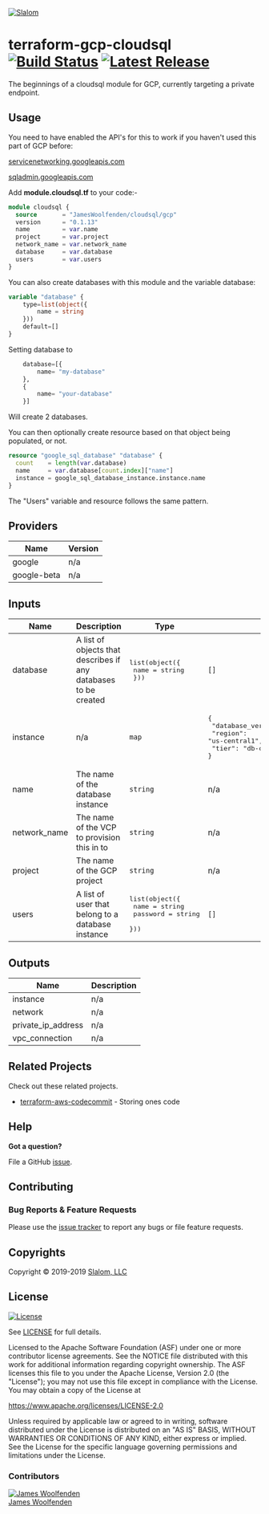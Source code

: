 [![Slalom][logo]](https://slalom.com)

# terraform-gcp-cloudsql [![Build Status](https://api.travis-ci.com/JamesWoolfenden/terraform-gcp-cloudsql.svg?branch=master)](https://travis-ci.com/JamesWoolfenden/terraform-gcp-cloudsql) [![Latest Release](https://img.shields.io/github/release/JamesWoolfenden/terraform-gcp-cloudsql.svg)](https://github.com/JamesWoolfenden/terraform-gcp-cloudsql/releases/latest)

The beginnings of a cloudsql module for GCP, currently targeting a private endpoint.

## Usage

You need to have enabled the API's for this to work if you haven't used this part of GCP before:

[servicenetworking.googleapis.com](https://console.developers.google.com/apis/api/servicenetworking.googleapis.com/overview)

[sqladmin.googleapis.com](https://console.developers.google.com/apis/api/sqladmin.googleapis.com/overview)

Add **module.cloudsql.tf** to your code:-

```terraform
module cloudsql {
  source       = "JamesWoolfenden/cloudsql/gcp"
  version      = "0.1.13"
  name         = var.name
  project      = var.project
  network_name = var.network_name
  database     = var.database
  users        = var.users
}
```

You can also create databases with this module and the variable database:

```terraform
variable "database" {
    type=list(object({
        name = string
    }))
    default=[]
}
```

Setting database to

```terraform
    database=[{
        name= "my-database"
    },
    {
        name= "your-database"
    }]
```

Will create 2 databases.

You can then optionally create resource based on that object being populated, or not.

```terraform
resource "google_sql_database" "database" {
  count    = length(var.database)
  name     = var.database[count.index]["name"]
  instance = google_sql_database_instance.instance.name
}
```

The "Users" variable and resource follows the same pattern.

<!-- BEGINNING OF PRE-COMMIT-TERRAFORM DOCS HOOK -->
## Providers

| Name | Version |
|------|---------|
| google | n/a |
| google-beta | n/a |

## Inputs

| Name | Description | Type | Default | Required |
|------|-------------|------|---------|:-----:|
| database | A list of objects that describes if any databases to be created | <pre>list(object({<br>    name = string<br>  }))<br></pre> | `[]` | no |
| instance | n/a | `map` | <pre>{<br>  "database_version": "POSTGRES_11",<br>  "region": "us-central1",<br>  "tier": "db-custom-1-3840"<br>}<br></pre> | no |
| name | The name of the database instance | `string` | n/a | yes |
| network\_name | The name of the VCP to provision this in to | `string` | n/a | yes |
| project | The name of the GCP project | `string` | n/a | yes |
| users | A list of user that belong to a database instance | <pre>list(object({<br>    name     = string<br>    password = string<br>  }))<br></pre> | `[]` | no |

## Outputs

| Name | Description |
|------|-------------|
| instance | n/a |
| network | n/a |
| private\_ip\_address | n/a |
| vpc\_connection | n/a |

<!-- END OF PRE-COMMIT-TERRAFORM DOCS HOOK -->

## Related Projects

Check out these related projects.

- [terraform-aws-codecommit](https://github.com/jameswoolfenden/terraform-aws-codebuild) - Storing ones code

## Help

**Got a question?**

File a GitHub [issue](https://github.com/jameswoolfenden/terraform-gcp-cloudsql/issues).

## Contributing

### Bug Reports & Feature Requests

Please use the [issue tracker](https://github.com/jameswoolfenden/terraform-gcp-cloudsql/issues) to report any bugs or file feature requests.

## Copyrights

Copyright © 2019-2019 [Slalom, LLC](https://slalom.com)

## License

[![License](https://img.shields.io/badge/License-Apache%202.0-blue.svg)](https://opensource.org/licenses/Apache-2.0)

See [LICENSE](LICENSE) for full details.

Licensed to the Apache Software Foundation (ASF) under one
or more contributor license agreements. See the NOTICE file
distributed with this work for additional information
regarding copyright ownership. The ASF licenses this file
to you under the Apache License, Version 2.0 (the
"License"); you may not use this file except in compliance
with the License. You may obtain a copy of the License at

<https://www.apache.org/licenses/LICENSE-2.0>

Unless required by applicable law or agreed to in writing,
software distributed under the License is distributed on an
"AS IS" BASIS, WITHOUT WARRANTIES OR CONDITIONS OF ANY
KIND, either express or implied. See the License for the
specific language governing permissions and limitations
under the License.

### Contributors

[![James Woolfenden][jameswoolfenden_avatar]][jameswoolfenden_homepage]<br/>[James Woolfenden][jameswoolfenden_homepage]

[jameswoolfenden_homepage]: https://github.com/jameswoolfenden
[jameswoolfenden_avatar]: https://github.com/jameswoolfenden.png?size=150
[logo]: https://gist.githubusercontent.com/JamesWoolfenden/5c457434351e9fe732ca22b78fdd7d5e/raw/15933294ae2b00f5dba6557d2be88f4b4da21201/slalom-logo.png
[website]: https://slalom.com
[github]: https://github.com/jameswoolfenden
[linkedin]: https://www.linkedin.com/company/slalom-consulting/
[twitter]: https://twitter.com/Slalom
[share_twitter]: https://twitter.com/intent/tweet/?text=terraform-gcp-cloudsql&url=https://github.com/jameswoolfenden/terraform-gcp-cloudsql
[share_linkedin]: https://www.linkedin.com/shareArticle?mini=true&title=terraform-gcp-cloudsql&url=https://github.com/jameswoolfenden/terraform-gcp-cloudsql
[share_reddit]: https://reddit.com/submit/?url=https://github.com/jameswoolfenden/terraform-gcp-cloudsql
[share_facebook]: https://facebook.com/sharer/sharer.php?u=https://github.com/jameswoolfenden/terraform-gcp-cloudsql
[share_email]: mailto:?subject=terraform-gcp-cloudsql&body=https://github.com/jameswoolfenden/terraform-gcp-cloudsql
